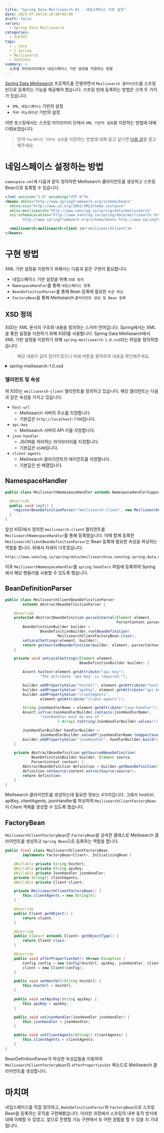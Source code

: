 ```yaml
---
title: "Spring Data Meilisearch #1 - 네임스페이스 기반 설정"
date: 2023-07-26T14:16:08+09:00
draft: false
series: 
  - Spring Data Meilisearch
categories: 
  - 프로젝트
tags:
  - ☕️ Java
  - 🍃 Spring
  - Meilisearch
  - 라이브러리
summary: >
  스프링 라이브러리에서 네임스페이스 기반 설정을 지원하는 방법
---
```


[Spring Data Meilisearch](https://github.com/junghoon-vans/spring-data-meilisearch) 프로젝트를 진행하면서 `Meilisearch 클라이언트`를 스프링 빈으로 등록하는 기능을 제공해야 했습니다.
스프링 빈에 등록하는 방법은 크게 두 가지가 있습니다.

- `XML 네임스페이스` 기반의 설정
- `자바 어노테이션` 기반의 설정

이번 포스팅에서는 스프링 라이브러리 단에서 `XML 기반의 설정`을 지원하는 방법에 대해 다뤄보겠습니다.

> 만약 `어노테이션 기반의 설정`을 지원하는 방법에 대해 알고 싶다면 [다음 글](/posts/project/spring-data-meilisearch/support-configuration-with-annotation)을 참고해주세요.

# 네임스페이스 설정하는 방법

`namespace.xml`에 다음과 같이 정의하면 Meilisearch 클라이언트를 생성하고 스프링 Bean으로 등록할 수 있습니다.

```xml
<?xml version="1.0" encoding="UTF-8"?>
<beans xmlns="http://www.springframework.org/schema/beans"
  xmlns:xsi="http://www.w3.org/2001/XMLSchema-instance"
  xmlns:meilisearch="http://www.vanslog.io/spring/data/meilisearch"
  xsi:schemaLocation="http://www.vanslog.io/spring/data/meilisearch http://www.vanslog.io/spring/data/meilisearch/spring-meilisearch-1.0.xsd
		http://www.springframework.org/schema/beans http://www.springframework.org/schema/beans/spring-beans.xsd">

  <meilisearch:meilisearch-client id="meilisearchClient"/>
</beans>
```

# 구현 방법

XML 기반 설정을 지원하기 위해서는 다음과 같은 구현이 필요합니다.

- 네임스페이스 기반 설정을 위해 `XSD 정의`
- `NamespaceHandler`를 통해 `네임스페이스 등록`
- `BeanDefinitionParser`를 통해 Bean 등록에 필요한 `속성 파싱`
- `FactoryBean`을 통해 Meilisearch `클라이언트 생성 및 Bean 등록`

## XSD 정의

XSD는 XML 문서의 구조와 내용을 정의하는 스키마 언어입니다. Spring에서는 XML을 통한 설정을 지원하기 위해 XSD를 사용합니다. Spring Data Meilisearch에서 XML 기반 설정을 지원하기 위해 `spring-meilisearch-1.0.xsd`라는 파일을 정의하였습니다.

> 해당 내용이 길어 접어두었으니 아래 버튼을 클릭하여 내용을 확인해주세요.

<details><summary>spring-meilisearch-1.0.xsd</summary>

```xml
<?xml version="1.0" encoding="UTF-8"?>
<xsd:schema xmlns:xsd="http://www.w3.org/2001/XMLSchema"
            xmlns:beans="http://www.springframework.org/schema/beans"
            xmlns:tool="http://www.springframework.org/schema/tool"
            xmlns="http://www.vanslog.io/spring/data/meilisearch"
            targetNamespace="http://www.vanslog.io/spring/data/meilisearch"
            elementFormDefault="qualified" attributeFormDefault="unqualified">

    <xsd:import namespace="http://www.springframework.org/schema/beans"/>
    <xsd:import namespace="http://www.springframework.org/schema/tool"/>

    <xsd:element name="meilisearch-client">
        <xsd:annotation>
            <xsd:documentation/>
            <xsd:appinfo>
                <tool:assignable-to type="com.meilisearch.sdk.Client"/>
            </xsd:appinfo>
        </xsd:annotation>
        <xsd:complexType>
            <xsd:complexContent>
                <xsd:extension base="beans:identifiedType">
                    <xsd:attribute name="host-url" type="xsd:string" default="http://localhost:7700">
                        <xsd:annotation>
                            <xsd:documentation>
                                <![CDATA[The host address of the Meilisearch server. The default is http://localhost:7700.]]>
                            </xsd:documentation>
                        </xsd:annotation>
                    </xsd:attribute>
                    <xsd:attribute name="api-key" type="xsd:string">
                        <xsd:annotation>
                            <xsd:documentation>
                                <![CDATA[The API key of the Meilisearch server.]]>
                            </xsd:documentation>
                        </xsd:annotation>
                    </xsd:attribute>
                    <xsd:attribute name="json-handler" default="GSON">
                        <xsd:annotation>
                            <xsd:documentation>
                                <![CDATA[The enum value of java: io.vanslog.spring.data.meilisearch.config.JsonHandlerBuilder. The default is GSON.]]>
                            </xsd:documentation>
                        </xsd:annotation>
                        <xsd:simpleType>
                            <xsd:restriction base="xsd:string">
                                <xsd:enumeration value="GSON">
                                    <xsd:annotation>
                                        <xsd:documentation>
                                            <![CDATA[Use GSON as the JSON handler.]]>
                                        </xsd:documentation>
                                    </xsd:annotation>
                                </xsd:enumeration>
                                <xsd:enumeration value="JACKSON">
                                    <xsd:annotation>
                                        <xsd:documentation>
                                            <![CDATA[Use JACKSON as the JSON handler.]]>
                                        </xsd:documentation>
                                    </xsd:annotation>
                                </xsd:enumeration>
                            </xsd:restriction>
                        </xsd:simpleType>
                    </xsd:attribute>
                    <xsd:attribute name="client-agents" type="xsd:string">
                        <xsd:annotation>
                            <xsd:documentation>
                                <![CDATA[The comma delimited string array of client agents.]]>
                            </xsd:documentation>
                        </xsd:annotation>
                    </xsd:attribute>
                </xsd:extension>
            </xsd:complexContent>
        </xsd:complexType>
    </xsd:element>

</xsd:schema>

```
</details>

### 엘리먼트 및 속성

위 XSD는 `meilisearch-client` 엘리먼트를 정의하고 있습니다. 해당 엘리먼트는 다음과 같은 속성을 가지고 있습니다.

- `host-url`
  - Meilisearch 서버의 주소를 지정합니다.
  - 기본값은 `http://localhost:7700`입니다.
- `api-key`
  - Meilisearch 서버의 API 키를 지정합니다.
- `json-handler`
  - JSON을 처리하는 라이브러리를 지정합니다.
  - 기본값은 `GSON`입니다.
- `client-agents`
  - Meilisearch 클라이언트의 에이전트를 지정합니다.
  - 기본값은 빈 배열입니다.

## NamespaceHandler

```java
public class MeilisearchNamespaceHandler extends NamespaceHandlerSupport {

  @Override
  public void init() {
    registerBeanDefinitionParser("meilisearch-client", new MeilisearchClientBeanDefinitionParser());
  }
}
```

앞선 XSD에서 정의한 `meilisearch-client` 엘리먼트를 `MeilisearchNamespaceHandler`를 통해 등록했습니다. 이때 함께 등록한 `MeilisearchClientBeanDefinitionParser`는 Bean 등록에 필요한 속성을 파싱하는 역할을 합니다. 뒤에서 자세히 다루겠습니다.

```properties
http\://www.vanslog.io/spring/data/meilisearch=io.vanslog.spring.data.meilisearch.config.MeilisearchNamespaceHandler
```

이후 `MeilisearchNamespaceHandler`를 `spring.handlers` 파일에 등록하여 Spring에서 해당 핸들러를 사용할 수 있도록 했습니다.

## BeanDefinitionParser

```java
public class MeilisearchClientBeanDefinitionParser
        extends AbstractBeanDefinitionParser {

    @Override
    protected AbstractBeanDefinition parseInternal(Element element,
                                                   ParserContext parserContext) {
        BeanDefinitionBuilder builder =
                BeanDefinitionBuilder.rootBeanDefinition(
                        MeilisearchClientFactoryBean.class);
        setLocalSettings(element, builder);
        return getSourcedBeanDefinition(builder, element, parserContext);
    }

    private void setLocalSettings(Element element,
                                  BeanDefinitionBuilder builder) {

        Assert.hasText(element.getAttribute("api-key"),
                "The attribute 'api-key' is required.");

        builder.addPropertyValue("hostUrl", element.getAttribute("host-url"));
        builder.addPropertyValue("apiKey", element.getAttribute("api-key"));
        builder.addPropertyValue("clientAgents",
                element.getAttribute("client-agents"));

        String jsonHandlerName = element.getAttribute("json-handler");
        Assert.isTrue(JsonHandlerBuilder.contains(jsonHandlerName),
                "JsonHandler must be one of "
                        + Arrays.toString(JsonHandlerBuilder.values()));

        JsonHandlerBuilder handlerBuilder =
                JsonHandlerBuilder.valueOf(jsonHandlerName.toUpperCase());
        builder.addPropertyValue("jsonHandler", handlerBuilder.build());
    }

    private AbstractBeanDefinition getSourcedBeanDefinition(
            BeanDefinitionBuilder builder, Element source,
            ParserContext context) {
        AbstractBeanDefinition definition = builder.getBeanDefinition();
        definition.setSource(context.extractSource(source));
        return definition;
    }
}
```

Meilisearch 클라이언트를 생성하는데 필요한 정보는 4가지입니다. 그래서 hostUrl, apiKey, clientAgents, jsonHandler를 파싱하여 `MeilisearchClientFactoryBean`이 Client 객체를 생성할 수 있도록 했습니다.

## FactoryBean

`MeilisearchClientFactoryBean`은 `FactoryBean`을 상속한 클래스로 Meilisearch 클라이언트를 생성하고 `Spring Bean`으로 등록하는 역할을 합니다.

```java
public final class MeilisearchClientFactoryBean
        implements FactoryBean<Client>, InitializingBean {

    @Nullable private String hostUrl;
    @Nullable private String apiKey;
    @Nullable private JsonHandler jsonHandler;
    private String[] clientAgents;
    @Nullable private Client client;

    private MeilisearchClientFactoryBean() {
        this.clientAgents = new String[0];
    }

    @Override
    public Client getObject() {
        return client;
    }

    @Override
    public Class<? extends Client> getObjectType() {
        return Client.class;
    }

    @Override
    public void afterPropertiesSet() throws Exception {
        Config config = new Config(hostUrl, apiKey, jsonHandler, clientAgents);
        client = new Client(config);
    }

    public void setHostUrl(String hostUrl) {
        this.hostUrl = hostUrl;
    }

    public void setApiKey(String apiKey) {
        this.apiKey = apiKey;
    }

    public void setJsonHandler(JsonHandler jsonHandler) {
        this.jsonHandler = jsonHandler;
    }

    public void setClientAgents(String[] clientAgents) {
        this.clientAgents = clientAgents;
    }
}
```

BeanDefinitionParser가 파싱한 속성값들을 이용하여 `MeilisearchClientFactoryBean`의 `afterPropertiesSet` 메소드로 Meilisearch 클라이언트를 생성합니다.

# 마치며

네임스페이스를 직접 정의하고, `BeanDefinitionParser`와 `FactoryBean`으로 스프링 Bean을 등록하는 로직을 구현해봤습니다. 
이러한 과정에서 스프링의 내부 동작 방식에 대해 이해할 수 있었고, 앞으로 진행할 기능 구현에서 또 어떤 경험을 할 수 있을 지 기대됩니다.
